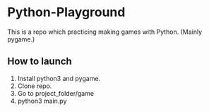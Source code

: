 # Python-Playground

This is a repo which practicing making games with Python. (Mainly pygame.)

## How to launch

1. Install python3 and pygame.
2. Clone repo.
3. Go to project_folder/game
4. python3 main.py